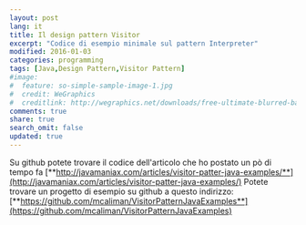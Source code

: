 ```yaml
---
layout: post
lang: it
title: Il design pattern Visitor
excerpt: "Codice di esempio minimale sul pattern Interpreter"
modified: 2016-01-03
categories: programming
tags: [Java,Design Pattern,Visitor Pattern]
#image:
#  feature: so-simple-sample-image-1.jpg
#  credit: WeGraphics
#  creditlink: http://wegraphics.net/downloads/free-ultimate-blurred-background-pack/
comments: true
share: true
search_omit: false
updated: true
---
```


Su github potete trovare il codice dell'articolo che ho postato un pò di tempo fa [**http://javamaniax.com/articles/visitor-patter-java-examples/**](http://javamaniax.com/articles/visitor-patter-java-examples/)
Potete trovare un progetto di esempio su github a questo indirizzo:
[**https://github.com/mcaliman/VisitorPatternJavaExamples**](https://github.com/mcaliman/VisitorPatternJavaExamples)


